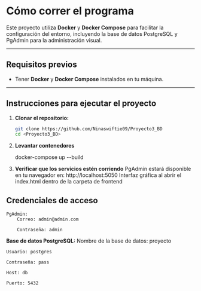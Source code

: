 # Cómo correr el programa

Este proyecto utiliza **Docker** y **Docker Compose** para facilitar la configuración del entorno, incluyendo la base de datos PostgreSQL y PgAdmin para la administración visual.

---

## Requisitos previos

- Tener **Docker** y **Docker Compose** instalados en tu máquina.

---

## Instrucciones para ejecutar el proyecto

1. **Clonar el repositorio:**

   ```bash
   git clone https://github.com/Ninaswiftie09/Proyecto3_BD
   cd <Proyecto3_BD>

2. **Levantar contenedores**

    docker-compose up --build

3. **Verificar que los servicios estén corriendo**
    PgAdmin estará disponible en tu navegador en: http://localhost:5050
    Interfaz gráfica al abrir el index.html dentro de la carpeta de frontend

## Credenciales de acceso
    PgAdmin:  
        Correo: admin@admin.com

        Contraseña: admin

**Base de datos PostgreSQL:**
    Nombre de la base de datos: proyecto

    Usuario: postgres

    Contraseña: pass

    Host: db 

    Puerto: 5432

